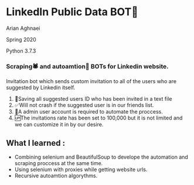<h1>LinkedIn Public Data BOT🤖</h1>
<p>Arian Aghnaei</p>
<p>Spring 2020</p>
<p>Python 3.7.3</p>

<h3>Scraping🕷 and autoamtion🔄 BOTs for Linkedin website.</h3>

<p>Invitation bot which sends custom invitation to all of the users who are suggested by Linkedin itself.</p>
<ol>
		<li>💾Saving all suggested users ID who has been invited in a text file</li>
		<li>✅Will not crash if the suggested user is in our friends list.</li>
		<li>👤A admin user account is required to automate the proccess.</li>
    <li>🆙The invitations rate has been set to 100,000 but it is not limited and we can customize it in by our desire.</li>
</ol>

<h2>What I learned :</h2>
<ul>
  <li>Combining selenium and BeautifulSoup to develope the automation and scraping proccess at the same time.</li>
  <li>Using selenium with proxies while getting website urls.</li>
  <li>Recursive autoamtion algorythms.</li>
</ul>
<br>
